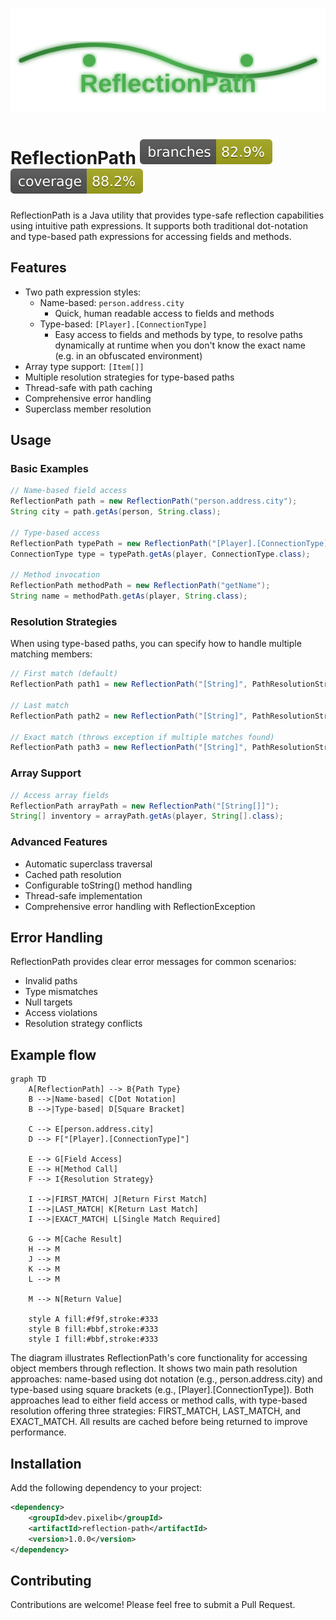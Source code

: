 ![logo](.github/assets/logo.svg)

# ReflectionPath ![branches](.github/badges/branches.svg) ![jacoco coverage](.github/badges/jacoco.svg)

ReflectionPath is a Java utility that provides type-safe reflection capabilities using intuitive path expressions.
It supports both traditional dot-notation and type-based path expressions for accessing fields and methods.

## Features

- Two path expression styles:
    - Name-based: `person.address.city`
      - Quick, human readable access to fields and methods
    - Type-based: `[Player].[ConnectionType]`
      - Easy access to fields and methods by type, to resolve paths dynamically at runtime when you don't know the exact name (e.g. in an obfuscated environment)
- Array type support: `[Item[]]`
- Multiple resolution strategies for type-based paths
- Thread-safe with path caching
- Comprehensive error handling
- Superclass member resolution

## Usage
### Basic Examples

```java
// Name-based field access
ReflectionPath path = new ReflectionPath("person.address.city");
String city = path.getAs(person, String.class);

// Type-based access
ReflectionPath typePath = new ReflectionPath("[Player].[ConnectionType]");
ConnectionType type = typePath.getAs(player, ConnectionType.class);

// Method invocation
ReflectionPath methodPath = new ReflectionPath("getName");
String name = methodPath.getAs(player, String.class);
```

### Resolution Strategies

When using type-based paths, you can specify how to handle multiple matching members:

```java
// First match (default)
ReflectionPath path1 = new ReflectionPath("[String]", PathResolutionStrategy.FIRST_MATCH);

// Last match
ReflectionPath path2 = new ReflectionPath("[String]", PathResolutionStrategy.LAST_MATCH);

// Exact match (throws exception if multiple matches found)
ReflectionPath path3 = new ReflectionPath("[String]", PathResolutionStrategy.EXACT_MATCH);
```

### Array Support

```java
// Access array fields
ReflectionPath arrayPath = new ReflectionPath("[String[]]");
String[] inventory = arrayPath.getAs(player, String[].class);
```

### Advanced Features

- Automatic superclass traversal
- Cached path resolution
- Configurable toString() method handling
- Thread-safe implementation
- Comprehensive error handling with ReflectionException

## Error Handling

ReflectionPath provides clear error messages for common scenarios:

- Invalid paths
- Type mismatches
- Null targets
- Access violations
- Resolution strategy conflicts

## Example flow

```mermaid
graph TD
    A[ReflectionPath] --> B{Path Type}
    B -->|Name-based| C[Dot Notation]
    B -->|Type-based| D[Square Bracket]

    C --> E[person.address.city]
    D --> F["[Player].[ConnectionType]"]

    E --> G[Field Access]
    E --> H[Method Call]
    F --> I{Resolution Strategy}

    I -->|FIRST_MATCH| J[Return First Match]
    I -->|LAST_MATCH| K[Return Last Match]
    I -->|EXACT_MATCH| L[Single Match Required]

    G --> M[Cache Result]
    H --> M
    J --> M
    K --> M
    L --> M

    M --> N[Return Value]

    style A fill:#f9f,stroke:#333
    style B fill:#bbf,stroke:#333
    style I fill:#bbf,stroke:#333
```
The diagram illustrates ReflectionPath's core functionality for accessing object members through reflection. It shows two main path resolution approaches: name-based using dot notation (e.g., person.address.city) and type-based using square brackets (e.g., [Player].[ConnectionType]). Both approaches lead to either field access or method calls, with type-based resolution offering three strategies: FIRST_MATCH, LAST_MATCH, and EXACT_MATCH. All results are cached before being returned to improve performance.

## Installation

Add the following dependency to your project:

```xml
<dependency>
    <groupId>dev.pixelib</groupId>
    <artifactId>reflection-path</artifactId>
    <version>1.0.0</version>
</dependency>
```

## Contributing

Contributions are welcome! Please feel free to submit a Pull Request.

